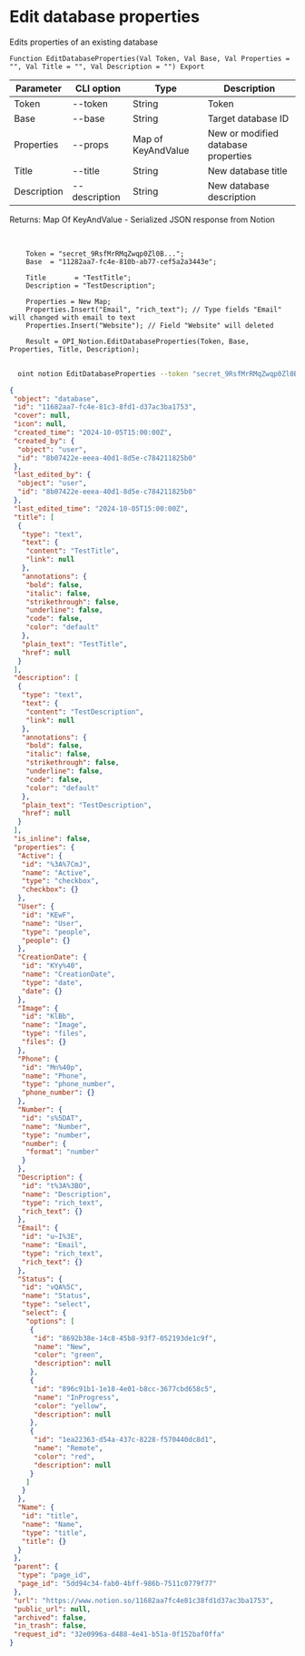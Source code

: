 ﻿---
sidebar_position: 3
---

# Edit database properties
 Edits properties of an existing database



`Function EditDatabaseProperties(Val Token, Val Base, Val Properties = "", Val Title = "", Val Description = "") Export`

  | Parameter | CLI option | Type | Description |
  |-|-|-|-|
  | Token | --token | String | Token |
  | Base | --base | String | Target database ID |
  | Properties | --props | Map of KeyAndValue | New or modified database properties |
  | Title | --title | String | New database title |
  | Description | --description | String | New database description |

  
  Returns:  Map Of KeyAndValue - Serialized JSON response from Notion

<br/>




```bsl title="Code example"
    Token = "secret_9RsfMrRMqZwqp0Zl0B...";
    Base  = "11282aa7-fc4e-810b-ab77-cef5a2a3443e";

    Title       = "TestTitle";
    Description = "TestDescription";

    Properties = New Map;
    Properties.Insert("Email", "rich_text"); // Type fields "Email" will changed with email to text
    Properties.Insert("Website"); // Field "Website" will deleted

    Result = OPI_Notion.EditDatabaseProperties(Token, Base, Properties, Title, Description);
```



```sh title="CLI command example"
    
  oint notion EditDatabaseProperties --token "secret_9RsfMrRMqZwqp0Zl0B..." --base "5dd94c34fab04bff9..." --props %props% --title "Updated title" --description "Updated base description"

```

```json title="Result"
{
 "object": "database",
 "id": "11682aa7-fc4e-81c3-8fd1-d37ac3ba1753",
 "cover": null,
 "icon": null,
 "created_time": "2024-10-05T15:00:00Z",
 "created_by": {
  "object": "user",
  "id": "8b07422e-eeea-40d1-8d5e-c784211825b0"
 },
 "last_edited_by": {
  "object": "user",
  "id": "8b07422e-eeea-40d1-8d5e-c784211825b0"
 },
 "last_edited_time": "2024-10-05T15:00:00Z",
 "title": [
  {
   "type": "text",
   "text": {
    "content": "TestTitle",
    "link": null
   },
   "annotations": {
    "bold": false,
    "italic": false,
    "strikethrough": false,
    "underline": false,
    "code": false,
    "color": "default"
   },
   "plain_text": "TestTitle",
   "href": null
  }
 ],
 "description": [
  {
   "type": "text",
   "text": {
    "content": "TestDescription",
    "link": null
   },
   "annotations": {
    "bold": false,
    "italic": false,
    "strikethrough": false,
    "underline": false,
    "code": false,
    "color": "default"
   },
   "plain_text": "TestDescription",
   "href": null
  }
 ],
 "is_inline": false,
 "properties": {
  "Active": {
   "id": "%3A%7CmJ",
   "name": "Active",
   "type": "checkbox",
   "checkbox": {}
  },
  "User": {
   "id": "KEwF",
   "name": "User",
   "type": "people",
   "people": {}
  },
  "CreationDate": {
   "id": "KYy%40",
   "name": "CreationDate",
   "type": "date",
   "date": {}
  },
  "Image": {
   "id": "KlBb",
   "name": "Image",
   "type": "files",
   "files": {}
  },
  "Phone": {
   "id": "Mn%40p",
   "name": "Phone",
   "type": "phone_number",
   "phone_number": {}
  },
  "Number": {
   "id": "s%5DAT",
   "name": "Number",
   "type": "number",
   "number": {
    "format": "number"
   }
  },
  "Description": {
   "id": "t%3A%3BO",
   "name": "Description",
   "type": "rich_text",
   "rich_text": {}
  },
  "Email": {
   "id": "u~I%3E",
   "name": "Email",
   "type": "rich_text",
   "rich_text": {}
  },
  "Status": {
   "id": "vQA%5C",
   "name": "Status",
   "type": "select",
   "select": {
    "options": [
     {
      "id": "8692b38e-14c8-45b8-93f7-052193de1c9f",
      "name": "New",
      "color": "green",
      "description": null
     },
     {
      "id": "896c91b1-1e18-4e01-b8cc-3677cbd658c5",
      "name": "InProgress",
      "color": "yellow",
      "description": null
     },
     {
      "id": "1ea22363-d54a-437c-8228-f570440dc8d1",
      "name": "Remote",
      "color": "red",
      "description": null
     }
    ]
   }
  },
  "Name": {
   "id": "title",
   "name": "Name",
   "type": "title",
   "title": {}
  }
 },
 "parent": {
  "type": "page_id",
  "page_id": "5dd94c34-fab0-4bff-986b-7511c0779f77"
 },
 "url": "https://www.notion.so/11682aa7fc4e81c38fd1d37ac3ba1753",
 "public_url": null,
 "archived": false,
 "in_trash": false,
 "request_id": "32e0996a-d488-4e41-b51a-0f152baf0ffa"
}
```
